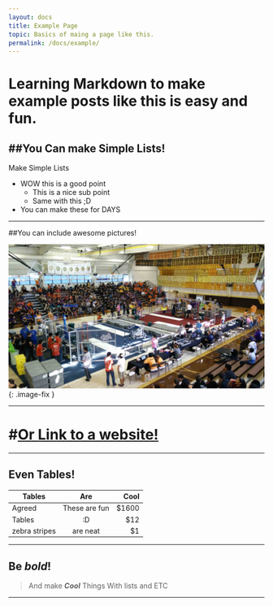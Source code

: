 ```yaml
---
layout: docs
title: Example Page
topic: Basics of maing a page like this.
permalink: /docs/example/
---
```


# Learning Markdown to make example posts like this is easy and fun.

##You Can make Simple Lists!
---

Make Simple Lists

- WOW this is a good point
    - This is a nice sub point
    - Same with this ;D
- You can make these for DAYS

---

##You can include awesome pictures!

![Battle At the Border](/docs/resources/img/example.jpg){: .image-fix }


---

# #[Or Link to a website!](https://sdarobotics.org)

---

## Even Tables!

| Tables        | Are           | Cool  |
| ------------- |:-------------:| -----:|
| Agreed        | These are fun | $1600 |
| Tables        | :D            |   $12 |
| zebra stripes | are neat      |    $1 |

---

## Be *bold*!

> And make **_Cool_** Things With lists and ETC

---

